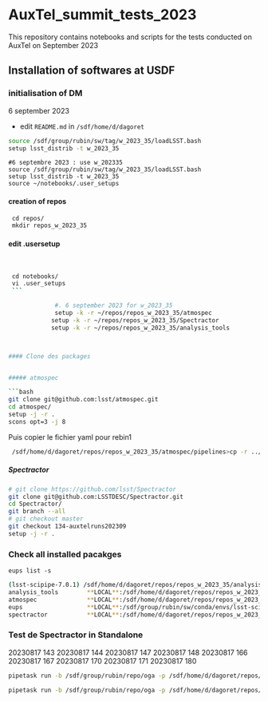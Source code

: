 # AuxTel_summit_tests_2023
This repository contains notebooks and scripts for the tests conducted on AuxTel on September 2023 


## Installation of softwares at USDF




### initialisation of DM

6 september 2023


- edit `README.md` in `/sdf/home/d/dagoret`

```bash
source /sdf/group/rubin/sw/tag/w_2023_35/loadLSST.bash
setup lsst_distrib -t w_2023_35
```


	#6 septembre 2023 : use w_202335
	source /sdf/group/rubin/sw/tag/w_2023_35/loadLSST.bash
	setup lsst_distrib -t w_2023_35
	source ~/notebooks/.user_setups

#### creation of repos

```bash
 cd repos/
 mkdir repos_w_2023_35
```


#### edit .usersetup
 
```bash
 cd notebooks/
 vi .user_setups 
 ```

             #. 6 september 2023 for w_2023_35
             setup -k -r ~/repos/repos_w_2023_35/atmospec
            setup -k -r ~/repos/repos_w_2023_35/Spectractor
            setup -k -r ~/repos/repos_w_2023_35/analysis_tools



#### Clone des packages 


##### atmospec

```bash
git clone git@github.com:lsst/atmospec.git
cd atmospec/
setup -j -r .
scons opt=3 -j 8
```


Puis copier le fichier yaml pour rebin1

```bash
 /sdf/home/d/dagoret/repos/repos_w_2023_35/atmospec/pipelines>cp -r ../../../repos_w_2023_27/atmospec/pipelines/rebin1 .
```

##### Spectractor

```bash
# git clone https://github.com/lsst/Spectractor
git clone git@github.com:LSSTDESC/Spectractor.git
cd Spectractor/
git branch --all
# git checkout master
git checkout 134-auxtelruns202309
setup -j -r .
```




### Check all installed pacakges

`eups list -s`

```bash
(lsst-scipipe-7.0.1) /sdf/home/d/dagoret/repos/repos_w_2023_35/analysis_tools>eups list -s | grep LOCAL
analysis_tools        **LOCAL**:/sdf/home/d/dagoret/repos/repos_w_2023_35/analysis_tools setup
atmospec              **LOCAL**:/sdf/home/d/dagoret/repos/repos_w_2023_35/atmospec setup
eups                  **LOCAL**:/sdf/group/rubin/sw/conda/envs/lsst-scipipe-7.0.1/eups setup
spectractor           **LOCAL**:/sdf/home/d/dagoret/repos/repos_w_2023_35/Spectractor setup
```


### Test de Spectractor in Standalone


20230817 143
20230817 144
20230817 147
20230817 148
20230817 166
20230817 167
20230817 170
20230817 171
20230817 180


 

```bash
pipetask run -b /sdf/group/rubin/repo/oga -p /sdf/home/d/dagoret/repos/repos_w_2023_35/atmospec/pipelines/processStar.yaml -i LATISS/raw/all,refcats,LATISS/calib -o u/dagoret/spectro/noflat/test_september23_1 -d "exposure.day_obs=20230817 and exposure.seq_num=143 and instrument='LATISS'" 
```

```bash
pipetask run -b /sdf/group/rubin/repo/oga -p /sdf/home/d/dagoret/repos/repos_w_2023_35/atmospec/pipelines/processStar.yaml -i LATISS/raw/all,refcats,LATISS/calib -o u/dagoret/spectro/noflat/test_september23_2 -d "exposure.day_obs=20230817 and exposure.seq_num in (144,180) and instrument='LATISS'" --register-dataset-types -j 8
```




